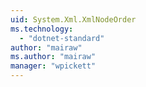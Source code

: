 ```yaml
---
uid: System.Xml.XmlNodeOrder
ms.technology: 
  - "dotnet-standard"
author: "mairaw"
ms.author: "mairaw"
manager: "wpickett"
---
```

